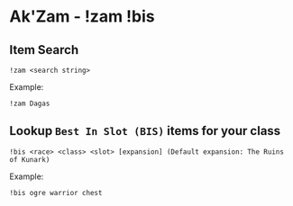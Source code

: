 # Ak'Zam - !zam !bis

## Item Search
```
!zam <search string>
```

Example:
```
!zam Dagas
```


## Lookup `Best In Slot (BIS)` items for your class 
```
!bis <race> <class> <slot> [expansion] (Default expansion: The Ruins of Kunark)
```

Example:
```
!bis ogre warrior chest
```